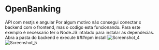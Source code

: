 # OpenBanking
API com nestjs e angular
Por algum motivo não consegui conectar o backend com o frontend, mas o codigo esta funcionando.
Para este exemplo é necessario ter o Node.JS intalado para instalar as dependecias.
Abra a pasta do backend e execute
###npm install
![Screenshot_4](https://user-images.githubusercontent.com/75860878/172081572-2fbe9842-0c97-43cd-b767-de77baff49a5.png)
![Screenshot_5](https://user-images.githubusercontent.com/75860878/172081582-efbcb64e-5a8d-4c52-9cc1-15b797ffa2b1.png)
